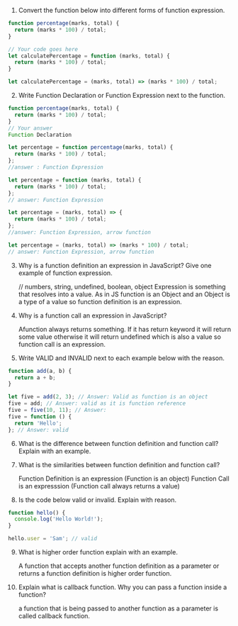 1. Convert the function below into different forms of function expression.

```js
function percentage(marks, total) {
  return (marks * 100) / total;
}

// Your code goes here
let calculatePercentage = function (marks, total) {
  return (marks * 100) / total;
}

let calculatePercentage = (marks, total) => (marks * 100) / total;
```

2. Write Function Declaration or Function Expression next to the function.

```js
function percentage(marks, total) {
  return (marks * 100) / total;
}
// Your answer
Function Declaration
```

```js
let percentage = function percentage(marks, total) {
  return (marks * 100) / total;
};
//answer : Function Expression
```

```js
let percentage = function (marks, total) {
  return (marks * 100) / total;
};
// answer: Function Expression
```

```js
let percentage = (marks, total) => {
  return (marks * 100) / total;
};
//answer: Function Expression, arrow function
```

```js
let percentage = (marks, total) => (marks * 100) / total;
// answer: Function Expression, arrow function
```

3. Why is a function definition an expression in JavaScript? Give one example of function expression.

    // numbers, string, undefined, boolean, object
    Expression is something that resolves into a value. As in JS function is an Object and an Object is a type of a value so function definition is an expression.

4. Why is a function call an expression in JavaScript?

    Afunction always returns something. If it has return keyword it will return some value otherwise it will return undefined which is also a value so function call is an expression.

5. Write VALID and INVALID next to each example below with the reason.

```js
function add(a, b) {
  return a + b;
}

let five = add(2, 3); // Answer: Valid as function is an object
five = add; // Answer: valid as it is function reference
five = five(10, 11); // Answer: 
five = function () {
  return 'Hello';
}; // Answer: valid 
```

6. What is the difference between function definition and function call? Explain with an example.

7. What is the similarities between function definition and function call?

    Function Definition is an expression (Function is an object)
    Function Call is an expresssion (Function call always returns a value)

8. Is the code below valid or invalid. Explain with reason.

```js
function hello() {
  console.log('Hello World!');
}

hello.user = 'Sam'; // valid 
```

9. What is higher order function explain with an example.

    A function that accepts another function definition as a parameter or returns a function definition is higher order function.

10. Explain what is callback function. Why you can pass a function inside a function?

    a function that is being passed to another function as a parameter is called callback function.

